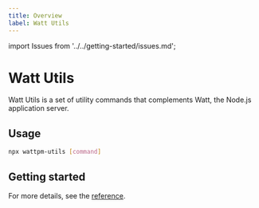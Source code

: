 ```yaml
---
title: Overview
label: Watt Utils
---
```


import Issues from '../../getting-started/issues.md';

# Watt Utils

Watt Utils is a set of utility commands that complements Watt, the Node.js application server.

## Usage

```bash
npx wattpm-utils [command]
```

## Getting started

For more details, see the [reference](./reference.md).

<Issues />
